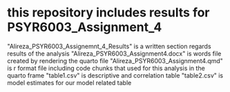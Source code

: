 # this repository includes results for PSYR6003_Assignment_4
"Alireza_PSYR6003_Assignemnt_4_Results" is a written section regards results of the analysis
"Alireza_PSYR6003_Assignment4.docx" is words file created by rendering the quarto file
"Alireza_PSYR6003_Assignment4.qmd" is r format file including code chunks that used for this analysis in the quarto frame
"table1.csv" is descriptive and correlation table
"table2.csv" is model estimates for our model related table
